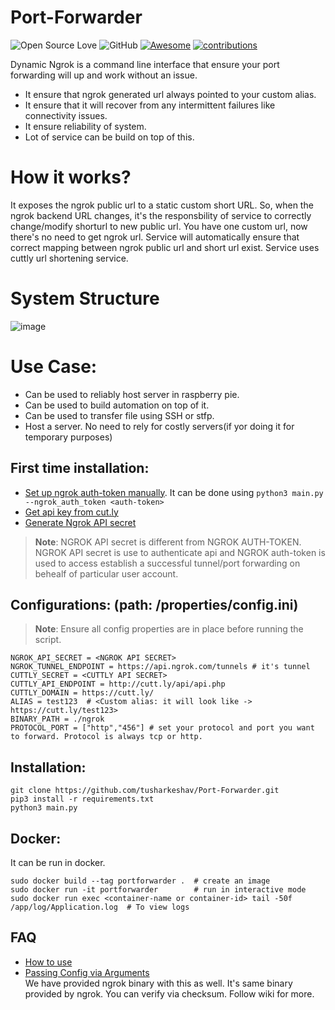 # Port-Forwarder
![Open Source Love](https://badges.frapsoft.com/os/v2/open-source.svg?v=103)  ![GitHub](https://img.shields.io/github/license/mashape/apistatus.svg?style=popout-square) [![Awesome](https://awesome.re/badge-flat.svg)](https://awesome.re)
[![contributions](https://img.shields.io/badge/contributions-welcome-brightgreen.svg?style=flat)](https://github.com/tusharkeshav/Port-Forwarder)

Dynamic Ngrok is a command line interface that ensure your port forwarding will up and work without an issue.
* It ensure that ngrok generated url always pointed to your custom alias.
* It ensure that it will recover from any intermittent failures like connectivity issues.
* It ensure reliability of system.
* Lot of service can be build on top of this.

# How it works?
It exposes the ngrok public url to a static custom short URL.
So, when the ngrok backend URL changes, it's the responsbility of service to correctly change/modify shorturl to new public url.
You have one custom url, now there's no need to get ngrok url. Service will automatically ensure that correct mapping between ngrok public url and short url exist.
Service uses cuttly url shortening service.

# System Structure
![image](https://user-images.githubusercontent.com/43966061/213911128-f4a1bb7c-79ca-4543-85cc-46f24cf846a1.png)

# Use Case:
- Can be used to reliably host server in raspberry pie.
- Can be used to build automation on top of it.
- Can be used to transfer file using SSH or stfp.
- Host a server. No need to rely for costly servers(if yor doing it for temporary purposes)

## First time installation:
* [Set up ngrok auth-token manually](https://github.com/tusharkeshav/Port-Forwarder/wiki/Setting-ngrok-auth-token). It can be done using `python3 main.py --ngrok_auth_token <auth-token>`
* [Get api key from cut.ly](https://github.com/tusharkeshav/Port-Forwarder/wiki/Setting-up-Cutt.ly-API)
* [Generate Ngrok API secret](https://github.com/tusharkeshav/Port-Forwarder/wiki/Generating-Ngrok-API-Key)
> __Note__: NGROK API secret is different from NGROK AUTH-TOKEN. NGROK API secret is use to authenticate api and NGROK auth-token is used to access establish a successful tunnel/port forwarding on behealf of particular user account.

## Configurations: (path: /properties/config.ini)
> __Note__: Ensure all config properties are in place before running the script.
```
NGROK_API_SECRET = <NGROK API SECRET>
NGROK_TUNNEL_ENDPOINT = https://api.ngrok.com/tunnels # it's tunnel
CUTTLY_SECRET = <CUTTLY API SECRET>
CUTTLY_API_ENDPOINT = http://cutt.ly/api/api.php
CUTTLY_DOMAIN = https://cutt.ly/
ALIAS = test123  # <Custom alias: it will look like -> https://cutt.ly/test123>
BINARY_PATH = ./ngrok
PROTOCOL_PORT = ["http","456"] # set your protocol and port you want to forward. Protocol is always tcp or http.
```

## Installation:
```
git clone https://github.com/tusharkeshav/Port-Forwarder.git
pip3 install -r requirements.txt
python3 main.py
```

## Docker:
It can be run in docker.
```
sudo docker build --tag portforwarder .  # create an image
sudo docker run -it portforwarder        # run in interactive mode
sudo docker run exec <container-name or container-id> tail -50f /app/log/Application.log  # To view logs
```

## FAQ
- [How to use](https://github.com/tusharkeshav/Port-Forwarder/wiki/How-to-use) </br>
- [Passing Config via Arguments](https://github.com/tusharkeshav/Port-Forwarder/wiki/Passing-config-via-args:) </br>
We have provided ngrok binary with this as well. It's same binary provided by ngrok. You can verify via checksum.
Follow wiki for more.
